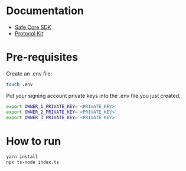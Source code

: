 # Documentation
* [Safe Core SDK](https://github.com/safe-global/safe-core-sdk/blob/main/guides/integrating-the-safe-core-sdk.md)
* [Protocol Kit](https://docs.safe.global/safe-core-aa-sdk/protocol-kit)

# Pre-requisites

Create an .env file:
```bash
touch .env
```

Put your signing account private keys into the .env file you just created.
```bash
export OWNER_1_PRIVATE_KEY='<PRIVATE_KEY>'
export OWNER_2_PRIVATE_KEY='<PRIVATE_KEY>'
export OWNER_3_PRIVATE_KEY='<PRIVATE_KEY>'
```

# How to run
```bash
yarn install
npx ts-node index.ts 
```
